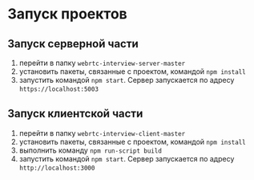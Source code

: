 # Запуск проектов #

## Запуск серверной части ##

1. перейти в папку `webrtc-interview-server-master`
2. установить пакеты, связанные с проектом, командой `npm install`
3. запустить командой `npm start`. Сервер запускается по адресу `https://localhost:5003`

## Запуск клиентской части ##

1. перейти в папку `webrtc-interview-client-master`
2. установить пакеты, связанные с проектом, командой `npm install`
3. выполнить команду `npm run-script build`
4. запустить командой `npm start`. Сервер запускается по адресу `http://localhost:3000`
